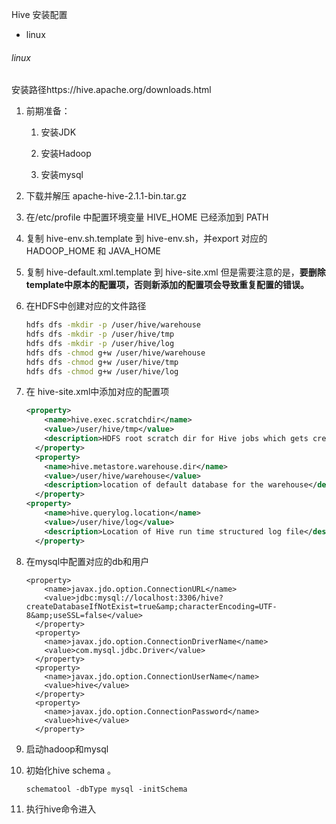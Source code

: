 Hive 安装配置

- linux



###### linux

安装路径https://hive.apache.org/downloads.html

1. 前期准备：
   
   1. 安装JDK
   
   2. 安装Hadoop
   
   3. 安装mysql

2. 下载并解压 apache-hive-2.1.1-bin.tar.gz

3. 在/etc/profile 中配置环境变量 HIVE_HOME 已经添加到 PATH

4. 复制 hive-env.sh.template 到 hive-env.sh，并export 对应的HADOOP_HOME 和 JAVA_HOME

5. 复制 hive-default.xml.template 到 hive-site.xml 但是需要注意的是，**要删除template中原本的配置项，否则新添加的配置项会导致重复配置的错误。**

6. 在HDFS中创建对应的文件路径
   
   ```bash
   hdfs dfs -mkdir -p /user/hive/warehouse
   hdfs dfs -mkdir -p /user/hive/tmp
   hdfs dfs -mkdir -p /user/hive/log
   hdfs dfs -chmod g+w /user/hive/warehouse
   hdfs dfs -chmod g+w /user/hive/tmp
   hdfs dfs -chmod g+w /user/hive/log
   ```

7. 在 hive-site.xml中添加对应的配置项
   
   ```xml
   <property>
       <name>hive.exec.scratchdir</name>
       <value>/user/hive/tmp</value>
       <description>HDFS root scratch dir for Hive jobs which gets created with write all (733) permission. For each connecting user, an HDFS scratch dir: ${hive.exec.scratchdir}/&lt;username&gt; is created, with ${hive.scratch.dir.permission}.</description>
     </property>
     <property>
       <name>hive.metastore.warehouse.dir</name>
       <value>/user/hive/warehouse</value>
       <description>location of default database for the warehouse</description>
     </property>
   <property>
       <name>hive.querylog.location</name>
       <value>/user/hive/log</value>
       <description>Location of Hive run time structured log file</description>
     </property>
   ```
   
   

8. 在mysql中配置对应的db和用户
   
   ```<property>xml
   <property>
       <name>javax.jdo.option.ConnectionURL</name>
       <value>jdbc:mysql://localhost:3306/hive?createDatabaseIfNotExist=true&amp;characterEncoding=UTF-8&amp;useSSL=false</value>
     </property>
     <property>
       <name>javax.jdo.option.ConnectionDriverName</name>
       <value>com.mysql.jdbc.Driver</value>
     </property>
     <property>
       <name>javax.jdo.option.ConnectionUserName</name>
       <value>hive</value>
     </property>
     <property>
       <name>javax.jdo.option.ConnectionPassword</name>
       <value>hive</value>
     </property>
   ```

9. 启动hadoop和mysql

10. 初始化hive schema 。
    
    ```
    schematool -dbType mysql -initSchema
    ```

11. 执行hive命令进入
